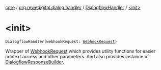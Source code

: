 [core](../../index.md) / [org.rewedigital.dialog.handler](../index.md) / [DialogflowHandler](index.md) / [&lt;init&gt;](./-init-.md)

# &lt;init&gt;

`DialogflowHandler(webhookRequest: `[`WebhookRequest`](../../org.rewedigital.dialog.model.dialogflow/-webhook-request/index.md)`)`

Wrapper of [WebhookRequest](../../org.rewedigital.dialog.model.dialogflow/-webhook-request/index.md) which provides utility functions  for easier context access and other parameters.
And also provides instance of [DialogflowResponseBuilder](../-dialogflow-response-builder/index.md).

